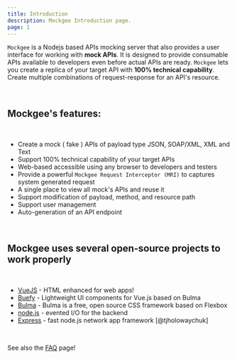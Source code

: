 ```yaml
---
title: Introduction
description: Mockgee Introduction page.
page: 1
---
```


`Mockgee` is a Nodejs based APIs mocking server that also provides a user interface for working with **mock APIs**. It is designed to provide consumable APIs available to developers even before actual APIs are ready. `Mockgee` lets you create a replica of your target API with **100% technical capability**. Create multiple combinations of request-response for an API's resource.

<br/>

<info-box type="is-info">
  <template #info-box>

"For developers and testers looking to simulate a target API endpoint. It provides developers and testers a user interface to create fake API in SOAP/XML, JSON, and Text."
  </template>
</info-box>



## Mockgee's features:
  <br>

  * Create a mock ( fake ) APIs of payload type JSON, SOAP/XML, XML and Text
  * Support 100% technical capability of your target APIs
  * Web-based accessible using any browser to developers and testers
  * Provide a powerful `Mockgee Request Interceptor (MRI)` to captures system generated request
  * A single place to view all mock's APIs and reuse it
  * Support modification of payload, method, and resource path
  * Support user management
  * Auto-generation of an API endpoint


<br/>

## Mockgee uses several open-source projects to work properly
<br>

* [VueJS] - HTML enhanced for web apps!
* [Buefy] - Lightweight UI components for Vue.js based on Bulma
* [Bulma] - Bulma is a free, open source CSS framework based on Flexbox
* [node.js] - evented I/O for the backend
* [Express] - fast node.js network app framework [@tjholowaychuk]


<br/>


See also the [FAQ](/faq) page!


   [Buefy]: <https://buefy.org/>
   [node.js]: <http://nodejs.org>
   [Bulma]: <https://bulma.io>
   [express]: <http://expressjs.com>
   [VueJS]: <https://vuejs.org/>
   [MongoDB]: <http://mongodb.com>

   <br/>
   <br/>


